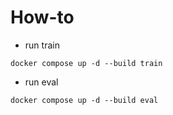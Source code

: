 # How-to

* run train

```
docker compose up -d --build train
```

* run eval
```
docker compose up -d --build eval
```